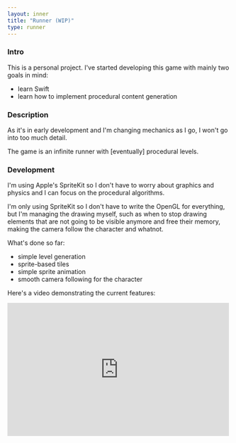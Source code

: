 ```yaml
---
layout: inner
title: "Runner (WIP)"
type: runner
---
```


### Intro

This is a personal project. I've started developing this game with mainly two goals in mind:

- learn Swift
- learn how to implement procedural content generation

### Description

As it's in early development and I'm changing mechanics as I go, I won't go into too much detail.

The game is an infinite runner with [eventually] procedural levels.

### Development

I'm using Apple's SpriteKit so I don't have to worry about graphics and physics and I can focus on the procedural algorithms.

I'm only using SpriteKit so I don't have to write the OpenGL for everything, but I'm managing the drawing myself, such as when to stop drawing elements that are not going to be visible anymore and free their memory, making the camera follow the character and whatnot.

What's done so far:

- simple level generation
- sprite-based tiles
- simple sprite animation
- smooth camera following for the character

Here's a video demonstrating the current features:

<iframe width="500" height="300" src="https://www.youtube.com/embed/VIjTjPErQ3k" frameborder="0" allowfullscreen></iframe>
